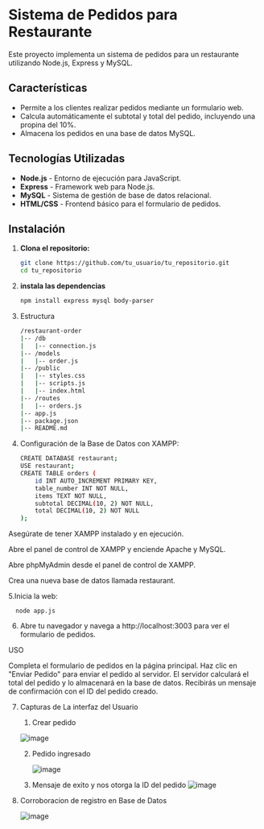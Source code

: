 # Sistema de Pedidos para Restaurante

Este proyecto implementa un sistema de pedidos para un restaurante utilizando Node.js, Express y MySQL.

## Características

- Permite a los clientes realizar pedidos mediante un formulario web.
- Calcula automáticamente el subtotal y total del pedido, incluyendo una propina del 10%.
- Almacena los pedidos en una base de datos MySQL.

## Tecnologías Utilizadas

- **Node.js** - Entorno de ejecución para JavaScript.
- **Express** - Framework web para Node.js.
- **MySQL** - Sistema de gestión de base de datos relacional.
- **HTML/CSS** - Frontend básico para el formulario de pedidos.

## Instalación

1. **Clona el repositorio:**

   ```bash
   git clone https://github.com/tu_usuario/tu_repositorio.git
   cd tu_repositorio

2. **instala las dependencias**
   ```bash
   npm install express mysql body-parser

3. Estructura
   ```bash
   /restaurant-order
   |-- /db
   |   |-- connection.js
   |-- /models
   |   |-- order.js
   |-- /public
   |   |-- styles.css
   |   |-- scripts.js
   |   |-- index.html
   |-- /routes
   |   |-- orders.js
   |-- app.js
   |-- package.json
   |-- README.md

4. Configuración de la Base de Datos con XAMPP:

   ```bash
   CREATE DATABASE restaurant;
   USE restaurant;
   CREATE TABLE orders (
       id INT AUTO_INCREMENT PRIMARY KEY,
       table_number INT NOT NULL,
       items TEXT NOT NULL,
       subtotal DECIMAL(10, 2) NOT NULL,
       total DECIMAL(10, 2) NOT NULL
   ); 

Asegúrate de tener XAMPP instalado y en ejecución.

Abre el panel de control de XAMPP y enciende Apache y MySQL.

Abre phpMyAdmin desde el panel de control de XAMPP.

Crea una nueva base de datos llamada restaurant.

5.Inicia la web:

      node app.js


6. Abre tu navegador y navega a http://localhost:3003 para ver el formulario de pedidos.

USO

Completa el formulario de pedidos en la página principal.
Haz clic en "Enviar Pedido" para enviar el pedido al servidor.
El servidor calculará el total del pedido y lo almacenará en la base de datos.
Recibirás un mensaje de confirmación con el ID del pedido creado.

7. Capturas de La interfaz del Usuario

   1. Crear pedido

     ![image](https://github.com/nicolasponce1/TareaEvaluada/assets/171303513/7621ea13-1c03-4db0-a98e-4ee6e71007e9)

   2. Pedido ingresado

      ![image](https://github.com/nicolasponce1/TareaEvaluada/assets/171303513/cd9bb03b-8d71-46f2-8e6e-8e13211c1cc9)

   3. Mensaje de exito y nos otorga la ID del pedido
      ![image](https://github.com/nicolasponce1/TareaEvaluada/assets/171303513/53f1fc5b-cbd4-4b21-a187-9511a280aa65)

8. Corroboracion de registro en Base de Datos

   ![image](https://github.com/nicolasponce1/TareaEvaluada/assets/171303513/1fa6a524-b15f-4e23-aa81-55d736e2732c)

